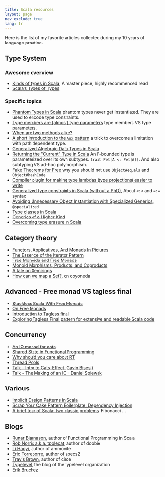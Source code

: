 ```yaml
---
title: Scala resources
layout: page
nav_exclude: true
lang: fr
---
```

Here is the list of my favorite articles collected during my 10 years of language practice.

## Type System

### Awesome overview

- [Kinds of types in Scala](https://kubuszok.com/compiled/kinds-of-types-in-scala/), A master piece, highly recommended read
- [Scala’s Types of Types](http://ktoso.github.io/scala-types-of-types/)

### Specific topics

- [Phantom Types in Scala](https://www.codecentric.de/wissens-hub/blog/phantom-types-scala) phantom types never get instantiated. They are used to encode type constraints.
- [Type members are [almost] type parameters](https://typelevel.org/blog/2015/07/13/type-members-parameters.html) type members VS type parameters.
- [When are two methods alike?](https://typelevel.org/blog/2015/07/16/method-equiv.html)
- [A short introduction to the `Aux` pattern](http://gigiigig.github.io/posts/2015/09/13/aux-pattern.html) a trick to overcome a limitation with path dependent type.
- [Generalized Algebraic Data Types in Scala](https://gist.github.com/smarter/2e1c564c83bae58c65b4f3f041bfb15f)
- [Returning the "Current" Type in Scala](http://tpolecat.github.io/2015/04/29/f-bounds.html) An F-bounded type is parameterized over its own subtypes. `trait Pet[A <: Pet[A]]`. And also subtyping VS ad-hoc polymorphism.
- [Fake Theorems for Free ](https://failex.blogspot.com/2013/06/fake-theorems-for-free.html) why you should not use `Object#equals` and `Object#hashCode`
- [Compiler plugin for making type lambdas (type projections) easier to write](https://github.com/typelevel/kind-projector)
- [Generalized type constraints in Scala (without a PhD)](https://blog.bruchez.name/posts/generalized-type-constraints-in-scala/), About `<:<` and `=:=` syntax
- [Avoiding Unnecessary Object Instantiation with Specialized Generics](https://scalac.io/blog/specialized-generics-avoid-object-instantiation/), `@specialized`
- [Type classes in Scala](https://scalac.io/blog/typeclasses-in-scala/)
- [Generics of a Higher Kind](http://adriaanm.github.io/files/higher.pdf)
- [Overcoming type erasure in Scala](https://medium.com/@sinisalouc/overcoming-type-erasure-in-scala-8f2422070d20)

## Category theory

- [Functors, Applicatives, And Monads In Pictures](https://www.adit.io/posts/2013-04-17-functors,_applicatives,_and_monads_in_pictures.html)
- [The Essence of the Iterator Pattern](https://etorreborre.blogspot.com/2011/06/essence-of-iterator-pattern.html)
- [Free Monoids and Free Monads](http://blog.higher-order.com/blog/2013/08/20/free-monads-and-free-monoids/)
- [Monoid Morphisms, Products, and Coproducts](http://blog.higher-order.com/blog/2014/03/19/monoid-morphisms-products-coproducts/)
- [A tale on Semirings](https://typelevel.org/blog/2018/11/02/semirings.html)
- [How can we map a Set?](https://typelevel.org/blog/2014/06/22/mapping-sets.html), on coyoneda

## Advanced - Free monad VS tagless final

- [Stackless Scala With Free Monads](http://days2012.scala-lang.org/sites/days2012/files/bjarnason_trampolines.pdf)
- [On Free Monads](https://perevillega.com/posts/understanding-free-monads/)
- [Introduction to Tagless final](https://www.beyondthelines.net/programming/introduction-to-tagless-final/)
- [Exploring Tagless Final pattern for extensive and readable Scala code](https://scalac.io/blog/tagless-final-pattern-for-scala-code/)

## Concurrency

- [An IO monad for cats](https://typelevel.org/blog/2017/05/02/io-monad-for-cats.html)
- [Shared State in Functional Programming](https://typelevel.org/blog/2018/06/07/shared-state-in-fp.html)
- [Why should you care about RT](https://impurepics.com/posts/2018-07-13-referential-transparency-wild.html)
- [Thread Pools](https://gist.github.com/djspiewak/46b543800958cf61af6efa8e072bfd5c)
- [Talk - Intro to Cats-Effect (Gavin Bisesi)](https://www.youtube.com/watch?v=83pXEdCpY4A)
- [Talk - The Making of an IO - Daniel Spiewak](https://www.youtube.com/watch?v=g_jP47HFpWA)

## Various

- [Implicit Design Patterns in Scala](http://www.lihaoyi.com/post/ImplicitDesignPatternsinScala.html)
- [Scrap Your Cake Pattern Boilerplate: Dependency Injection](https://www.originate.com/thinking/scrap-your-cake-pattern-boilerplate-dependency-injection-using-the-reader-monad.html)
- [A brief tour of Scala: two classic problems](https://pabloernesto.github.io/2022/05/22/fibonacci.html), Fibonacci …

## Blogs

- [Runar Bjarnason](http://blog.higher-order.com/), author of Functional Programming in Scala
- [Rob Norris a.k.a. tpolecat](http://tpolecat.github.io/), author of doobie
- [Li Haoyi](http://www.lihaoyi.com/), author of ammonite
- [Eric Torreborre](https://etorreborre.blogspot.com/), author of specs2
- [Travis Brown](https://meta.plasm.us/), author of circe
- [Typelevel](https://typelevel.org/blog/), the blog of the typelevel organization
- [Erik Bruchez](https://blog.bruchez.name/categories/programming/)

